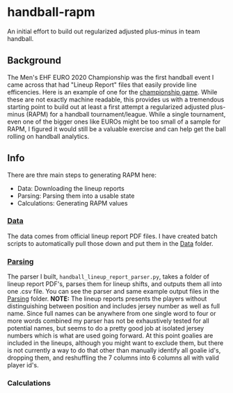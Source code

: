 # handball-rapm
An initial effort to build out regularized adjusted plus-minus in team handball.

## Background
The Men's EHF EURO 2020 Championship was the first handball event I came across that had "Lineup Report" files that easily provide line efficencies. Here is an example of one for the [championship game](https://livecache.sportresult.com/node/binaryData/HBL_PROD/HBEC20M/PDF_P65LU.PDF). While these are not exactly machine readable, this provides us with a tremendous starting point to build out at least a first attempt a regularized adjusted plus-minus (RAPM) for a handball tournament/league. While a single tournament, even one of the bigger ones like EUROs might be too small of a sample for RAPM, I figured it would still be a valuable exercise and can help get the ball rolling on handball analytics.

## Info
There are thre main steps to generating RAPM here:
- Data: Downloading the lineup reports
- Parsing: Parsing them into a usable state
- Calculations: Generating RAPM values

### [Data](https://github.com/nmjohnson/handball-rapm/tree/main/Data)
The data comes from official lineup report PDF files. I have created batch scripts to automatically pull those down and put them in the [Data](https://github.com/nmjohnson/handball-rapm/tree/main/Data) folder.

### [Parsing](https://github.com/nmjohnson/handball-rapm/tree/main/Parsing)
The parser I built, ```handball_lineup_report_parser.py```, takes a folder of lineup report PDF's, parses them for lineup shifts, and outputs them all into one .csv file. You can see the parser and same example output files in the [Parsing](https://github.com/nmjohnson/handball-rapm/tree/main/Parsing) folder. **NOTE:** The lineup reports presents the players without distinguishing between position and includes jersey number as well as full name. Since full names can be anywhere from one single word to four or more words combined my parser has not be exhaustively tested for all potential names, but seems to do a pretty good job at isolated jersey numbers which is what are used going forward. At this point goalies are included in the lineups, although you might want to exclude them, but there is not currently a way to do that other than manually identify all goalie id's, dropping them, and reshuffling the 7 columns into 6 columns all with valid player id's.

### Calculations
